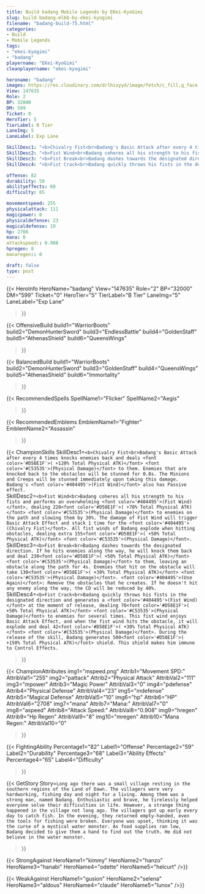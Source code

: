 ```yaml
---
title: Build badang Mobile Legends by EKei-KyoGimi
slug: build-badang-mlbb-by-ekei-kyogimi
filename: "badang-build-75.html"
categories: 
- Build 
- Mobile Legends
tags: 
- "ekei-kyogimi"
- "badang"
playername: "EKei-KyoGimi"
cleanplayername: "ekei-kyogimi"

heroname: "badang"
images: https://res.cloudinary.com/drlhixyyd/image/fetch/c_fill,g_face,f_auto/https://cdn2-build.mobagenie.my.id/p/images/banner/full/badang.jpg
View: 147635 
Role: 2 
BP: 32000
DM: 599 
Ticket: 0 
HeroTier: 5 
TierLabel: B Tier 
LaneImg: 5
LaneLabel: Exp Lane 

SkillDesc1: "<b>Chivalry Fist<br>Badang's Basic Attack after every 4 times knocks enemies back and deals <font color='#D58E1F'>( +120% Total Physical ATK)</font> <font color='#C53535'>(Physical Damage)</font> to them. Enemies that are knocked back to the obstacles will be stunned for 0.8s. The Minions and Creeps will be stunned immediately upon taking this damage. Badang's <font color='#404495'>(Fist Wind)</font> also has Passive effect."   
SkillDesc2: "<b>Fist Wind<br>Badang coheres all his strength to his fists and performs an overwhelming <font color='#404495'>(Fist Wind)</font>, dealing 220<font color='#D58E1F'>( +70% Total Physical ATK)</font> <font color='#C53535'>(Physical Damage)</font> to enemies on the path and slowing them by 30%. The damage of Fist Wind will trigger Basic Attack Effect and stack 1 time for the <font color='#404495'>(Chivalry Fist)</font>. All fist winds of Badang explode when hitting obstacles, dealing extra 155<font color='#D58E1F'>( +50% Total Physical ATK)</font> <font color='#C53535'>(Physical Damage)</font>."   
SkillDesc3: "<b>Fist Break<br>Badang dashes towards the designated direction. If he hits enemies along the way, he will knock them back and deal 230<font color='#D58E1F'>( +50% Total Physical ATK)</font> <font color='#C53535'>(Physical Damage)</font> to them, leaving an obstacle along the path for 4s. Enemies that hit on the obstacle will take 130<font color='#D58E1F'>( +30% Total Physical ATK)</font> <font color='#C53535'>(Physical Damage)</font>. <font color='#404495'>(Use Again)</font>: Remove the obstacles that he creates. If he doesn't hit any enemy along the way, the CD will be reduced by 40%."   
SkillDesc4: "<b>Fist Crack<br>Badang quickly throws his fists in the designated direction and generates a <font color='#404495'>(Fist Wind)</font> at the moment of release, dealing 70<font color='#D58E1F'>( +50% Total Physical ATK)</font> <font color='#C53535'>(Physical Damage)</font> to enemies for several times. This fist wind enjoys Basic Attack Effect, and when the fist wind hits the obstacle, it will explode and deal 42<font color='#D58E1F'>( +30% Total Physical ATK)</font> <font color='#C53535'>(Physical Damage)</font>. During the release of the skill, Badang generates 500<font color='#D58E1F'>( +150% Total Physical ATK)</font> shield. This shield makes him immune to Control Effects."  

offense: 82 
durability: 59 
abilityeffects: 68 
difficulty: 65 

movementspeed: 255
physicalattack: 111
magicpower: 0
physicaldefense: 23
magicaldefense: 10
hp: 2708
mana: 0
attackspeed:: 0.908
hpregen: 8
manaregen:: 0

draft: false
type: post
---
```


{{< HeroInfo 
HeroName="badang" 
View="147635" 
Role="2" 
BP="32000" 
DM="599" 
Ticket="0" 
HeroTier="5" 
TierLabel="B Tier" 
LaneImg="5" 
LaneLabel="Exp Lane" 
>}}
 
{{< OffensiveBuild 
build1="WarriorBoots"  
build2="DemonHunterSword" 
build3="EndlessBattle" 
build4="GoldenStaff" 
build5="AthenasShield" 
build6="QueensWings" 
>}} 

{{< BalancedBuild 
build1="WarriorBoots"  
build2="DemonHunterSword" 
build3="GoldenStaff" 
build4="QueensWings" 
build5="AthenasShield" 
build6="Immortality" 
>}}


{{< RecommendedSpells 
SpellName1="Flicker" 
SpellName2="Aegis" 
>}}  

{{< RecommendedEmblems 
EmblemName1="Fighter" 
EmblemName2="Assassin" 
>}}   

{{< ChampionSkills 
SkillDesc1=`<b>Chivalry Fist<br>Badang's Basic Attack after every 4 times knocks enemies back and deals <font color='#D58E1F'>( +120% Total Physical ATK)</font> <font color='#C53535'>(Physical Damage)</font> to them. Enemies that are knocked back to the obstacles will be stunned for 0.8s. The Minions and Creeps will be stunned immediately upon taking this damage. Badang's <font color='#404495'>(Fist Wind)</font> also has Passive effect.`   
SkillDesc2=`<b>Fist Wind<br>Badang coheres all his strength to his fists and performs an overwhelming <font color='#404495'>(Fist Wind)</font>, dealing 220<font color='#D58E1F'>( +70% Total Physical ATK)</font> <font color='#C53535'>(Physical Damage)</font> to enemies on the path and slowing them by 30%. The damage of Fist Wind will trigger Basic Attack Effect and stack 1 time for the <font color='#404495'>(Chivalry Fist)</font>. All fist winds of Badang explode when hitting obstacles, dealing extra 155<font color='#D58E1F'>( +50% Total Physical ATK)</font> <font color='#C53535'>(Physical Damage)</font>.`   
SkillDesc3=`<b>Fist Break<br>Badang dashes towards the designated direction. If he hits enemies along the way, he will knock them back and deal 230<font color='#D58E1F'>( +50% Total Physical ATK)</font> <font color='#C53535'>(Physical Damage)</font> to them, leaving an obstacle along the path for 4s. Enemies that hit on the obstacle will take 130<font color='#D58E1F'>( +30% Total Physical ATK)</font> <font color='#C53535'>(Physical Damage)</font>. <font color='#404495'>(Use Again)</font>: Remove the obstacles that he creates. If he doesn't hit any enemy along the way, the CD will be reduced by 40%.`   
SkillDesc4=`<b>Fist Crack<br>Badang quickly throws his fists in the designated direction and generates a <font color='#404495'>(Fist Wind)</font> at the moment of release, dealing 70<font color='#D58E1F'>( +50% Total Physical ATK)</font> <font color='#C53535'>(Physical Damage)</font> to enemies for several times. This fist wind enjoys Basic Attack Effect, and when the fist wind hits the obstacle, it will explode and deal 42<font color='#D58E1F'>( +30% Total Physical ATK)</font> <font color='#C53535'>(Physical Damage)</font>. During the release of the skill, Badang generates 500<font color='#D58E1F'>( +150% Total Physical ATK)</font> shield. This shield makes him immune to Control Effects.`   
>}}

{{< ChampionAttributes
img1="mspeed.png" Attrib1="Movement SPD:" AttribVal1="255"
img2="pattack" Attrib2="Physical Attack" AttribVal2="111"
img3="mpower" Attrib3="Magic Power" AttribVal3="0"
img4="pdefense" Attrib4="Physical Defense" AttribVal4="23"
img5="mdefense" Attrib5="Magical Defense" AttribVal5="10"
img6="hp" Attrib6="HP" AttribVal6="2708"
img7="mana" Attrib7="Mana:" AttribVal7="0"
img8="aspeed" Attrib8="Attack Speed:" AttribVal8="0.908"
img9="hregen" Attrib9="Hp Regen" AttribVal9="8"
img10="mregen" Attrib10="Mana Regen:" AttribVal10="0"
>}}


{{< FightingAbility
Percentage1="82" Label1="Offense"
Percentage2="59" Label2="Durability"
Percentage3="68" Label3="Ability Effects"
Percentage4="65" Label4="Difficulty"
 >}}

{{< GetStory 
Story=` Long ago there was a small village resting in the southern regions of the Land of Dawn. The villagers were very hardworking, fishing day and night for a living. Among them was a strong man, named Badang. Enthusiastic and brave, he tirelessly helped everyone solve their difficulties in life. However, a strange thing happened in the village not long ago. The villagers got up early every day to catch fish. In the evening, they returned empty-handed, even the tools for fishing were broken. Everyone was upset, thinking it was the curse of a mystical water monster. As food supplies ran low, Badang decided to give them a hand to find out the truth. He did not believe in the water monster. ` 
>}}

{{< StrongAgainst 
HeroName1="kimmy"
HeroName2="hanzo"
HeroName3="hanabi"
HeroName4="odette"
HeroName5="helcurt"
/>}}

{{< WeakAgainst
HeroName1="gusion"
HeroName2="selena"
HeroName3="aldous"
HeroName4="claude"
HeroName5="lunox"
/>}}
